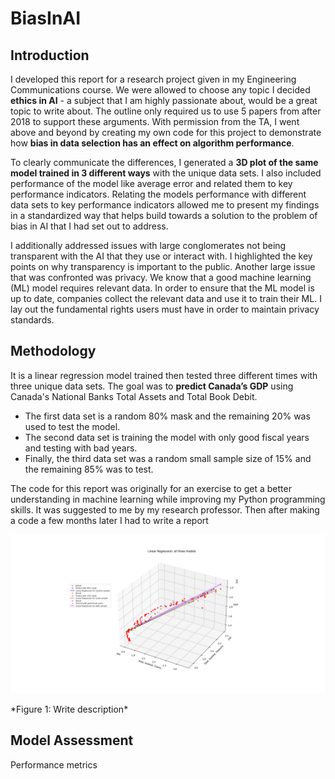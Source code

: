 # BiasInAI

## Introduction

I developed this report for a research project given in my Engineering Communications course. We were allowed to choose any topic I decided **ethics in AI** - a subject that I am highly passionate about, would be a great topic to write about. The outline only required us to use 5 papers from after 2018 to support these arguments. With permission from the TA, I went above and beyond by creating my own code for this project to demonstrate how **bias in data selection has an effect on algorithm performance**.

To clearly communicate the differences, I generated a **3D plot of the same model trained in 3 different ways** with the unique data sets. I also included performance of the model like average error and related them to key performance indicators. Relating the models performance with different data sets to key performance indicators allowed me to present my findings in a standardized way that helps build towards a solution to the problem of bias in AI that I had set out to address.

I additionally addressed issues with large conglomerates not being transparent with the AI that they use or interact with. I highlighted the key points on why transparency is important to the public. Another large issue that was confronted was privacy. We know that a good machine learning (ML) model requires relevant data. In order to ensure that the ML model is up to date, companies collect the relevant data and use it to train their ML. I lay out the fundamental rights users must have in order to maintain privacy standards. 

## Methodology

It is a linear regression model trained then tested three different times with three unique data sets. The goal was to **predict Canada’s GDP** using Canada's National Banks Total Assets and Total Book Debit.

- The first data set is a random 80% mask and the remaining 20% was used to test the model.
- The second data set is training the model with only good fiscal years and testing with bad years.
- Finally, the third data set was a random small sample size of 15% and the remaining 85% was to test.

The code for this report was originally for an exercise to get a better understanding in machine learning while improving my Python programming skills. It was suggested to me by my research professor. Then after making a code a few months later I had to write a report 
<p align="center">
  <img src="allthree.png" width="1000" title="Graph Comparing all the models trained and test data"
       style="transition: all 0.2s ease-in-out;" 
									onmouseover="this.style.transform='scale(4.3)'" onmouseout="this.style.transform='none'">

</p>
*Figure 1: Write description*


## Model Assessment

Performance metrics
